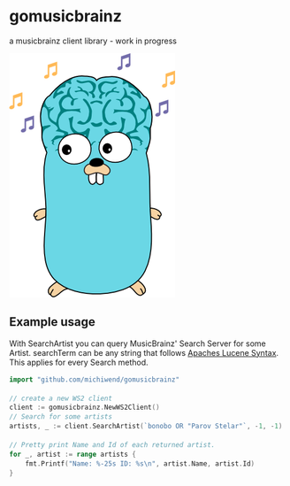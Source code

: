 gomusicbrainz
=============

a musicbrainz client library - work in progress

![gopherbrainz Oo](misc/gopherbrainz.png)

## Example usage
With SearchArtist you can query MusicBrainz' Search Server for some Artist.
searchTerm can be any string that follows [Apaches Lucene Syntax](https://lucene.apache.org/core/4_3_0/queryparser/org/apache/lucene/queryparser/classic/package-summary.html#package_description). This applies for every Search method.
```Go
import "github.com/michiwend/gomusicbrainz"

// create a new WS2 client
client := gomusicbrainz.NewWS2Client()
// Search for some artists
artists, _ := client.SearchArtist(`bonobo OR "Parov Stelar"`, -1, -1)

// Pretty print Name and Id of each returned artist.
for _, artist := range artists {
	fmt.Printf("Name: %-25s ID: %s\n", artist.Name, artist.Id)
}
```
